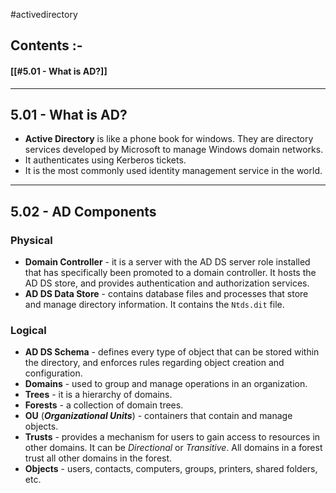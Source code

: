 
#activedirectory

## Contents :-

#### [[#5.01 - What is AD?]]


---

## 5.01 - What is AD?

- **Active Directory** is like a phone book for windows. They are directory services developed by Microsoft to manage Windows domain networks.
- It authenticates using Kerberos tickets.
- It is the most commonly used identity management service in the world.

---

## 5.02 - AD Components


### Physical

- **Domain Controller** - it is a server with the AD DS server role installed that has specifically been promoted to a domain controller. It hosts the AD DS store, and provides authentication and authorization services.
- **AD DS Data Store** - contains database files and processes that store and manage directory information. It contains the `Ntds.dit` file.

### Logical

- **AD DS Schema** - defines every type of object that can be stored within the directory, and enforces rules regarding object creation and configuration.
- **Domains** - used to group and manage operations in an organization.
- **Trees** - it is a hierarchy of domains.
- **Forests** - a collection of domain trees.
- **OU** (***Organizational Units***) - containers that contain and manage objects.
- **Trusts** - provides a mechanism for users to gain access to resources in other domains. It can be *Directional* or *Transitive*. All domains in a forest trust all other domains in the forest.
- **Objects** - users, contacts, computers, groups, printers, shared folders, etc.
